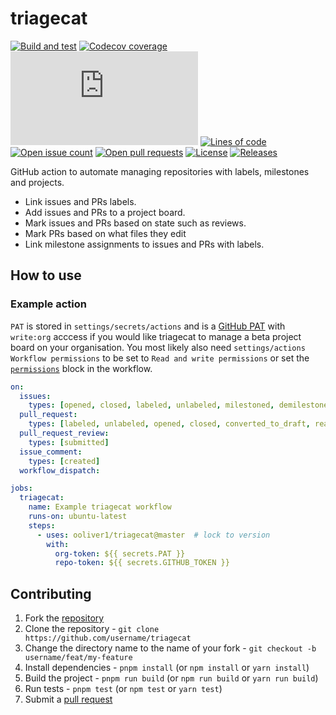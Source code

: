 # triagecat

[![Build and test](https://custom-icon-badges.herokuapp.com/github/workflow/status/ooliver1/triagecat/Build%20and%20test?logo=codescan-checkmark&logoColor=white)](https://github.com/ooliver1/triagecat/actions/workflows/build.yml "Build workflow")
[![Codecov coverage](https://custom-icon-badges.herokuapp.com/codecov/c/github/ooliver1/triagecat?logo=file-diff&logoColor=white)](https://app.codecov.io/gh/ooliver1/triagecat "Codecov coverage")
[![Distribution file size](https://custom-icon-badges.herokuapp.com/github/size/ooliver1/triagecat/dist/index.js?logo=file-code&logoColor=white)](https://github.com/ooliver1/triagecat/blob/master/dist/index.js "DIstribution file")
[![Lines of code](https://custom-icon-badges.herokuapp.com/tokei/lines/github/ooliver1/triagecat?logo=quote&logoColor=white)](https://github.com/ooliver1/triagecat "Repository")
[![Open issue count](https://custom-icon-badges.herokuapp.com/github/issues-raw/ooliver1/triagecat?logo=issue-opened&logoColor=white)](https://github.com/ooliver1/triagecat/issues "Open github issues")
[![Open pull requests](https://custom-icon-badges.herokuapp.com/github/issues-pr-raw/ooliver1/triagecat?logo=git-pull-request&logoColor=white)](https://github.com/ooliver1/triagecat/pulls "Open github pull requests")
[![License](https://custom-icon-badges.herokuapp.com/github/license/ooliver1/triagecat?logo=file-badge&logoColor=white)](https://github.com/ooliver1/triagecat/blob/master/LICENSE "License file")
[![Releases](https://custom-icon-badges.herokuapp.com/github/v/release/ooliver1/triagecat?display_name=tag&include_prereleases&sort=semver&logo=commit&logoColor=white)](https://github.com/ooliver1/triagecat/releases "Triagecat releases")

GitHub action to automate managing repositories with labels, milestones and projects.

- Link issues and PRs labels.
- Add issues and PRs to a project board.
- Mark issues and PRs based on state such as reviews.
- Mark PRs based on what files they edit
- Link milestone assignments to issues and PRs with labels.

## How to use

### Example action

`PAT` is stored in `settings/secrets/actions` and is a [GitHub PAT](https://docs.github.com/en/authentication/keeping-your-account-and-data-secure/creating-a-personal-access-token) with `write:org` acccess if you would like triagecat to manage a beta project board on your organisation.
You most likely also need `settings/actions` `Workflow permissions` to be set to `Read and write permissions` or set the [`permissions`](https://docs.github.com/en/actions/using-workflows/workflow-syntax-for-github-actions#permissions) block in the workflow.

```yaml
on:
  issues:
    types: [opened, closed, labeled, unlabeled, milestoned, demilestoned]
  pull_request:
    types: [labeled, unlabeled, opened, closed, converted_to_draft, ready_for_review]
  pull_request_review:
    types: [submitted]
  issue_comment:
    types: [created]
  workflow_dispatch:

jobs:
  triagecat:
    name: Example triagecat workflow
    runs-on: ubuntu-latest
    steps:
      - uses: ooliver1/triagecat@master  # lock to version
        with:
          org-token: ${{ secrets.PAT }}
          repo-token: ${{ secrets.GITHUB_TOKEN }}
```

## Contributing

1. Fork the [repository](https://github.com/ooliver1/triagecat/fork)
2. Clone the repository - `git clone https://github.com/username/triagecat`
3. Change the directory name to the name of your fork - `git checkout -b username/feat/my-feature`
4. Install dependencies - `pnpm install` (or `npm install` or `yarn install`)
5. Build the project - `pnpm run build` (or `npm run build` or `yarn run build`)
6. Run tests - `pnpm test` (or `npm test` or `yarn test`)
7. Submit a [pull request](https://github.com/ooliver1/triagecat/compare)
